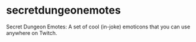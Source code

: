 secretdungeonemotes
===================

Secret Dungeon Emotes: A set of cool (in-joke) emoticons that you can use anywhere on Twitch.
